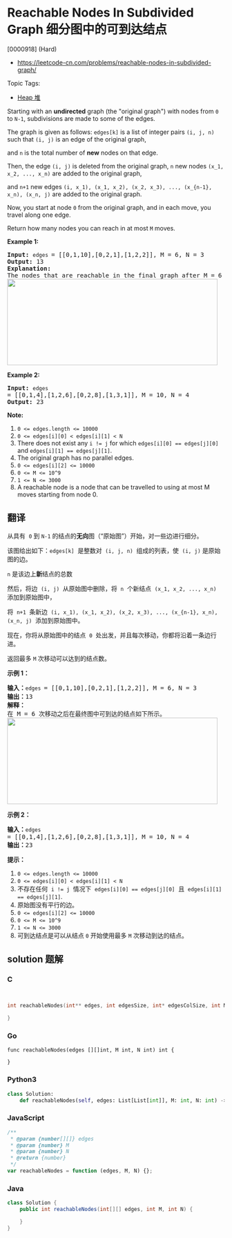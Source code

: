 # Reachable Nodes In Subdivided Graph 细分图中的可到达结点

[0000918] (Hard)

- https://leetcode-cn.com/problems/reachable-nodes-in-subdivided-graph/

Topic Tags:

- [Heap 堆](https://leetcode-cn.com/tag/heap/)

Starting with an **undirected** graph (the "original graph") with nodes from `0` to `N-1`, subdivisions are made to some of the edges.

The graph is given as follows: `edges[k]` is a list of integer pairs `(i, j, n)` such that `(i, j)` is an edge of the original graph,

and `n` is the total number of **new** nodes on that edge.

Then, the edge `(i, j)` is deleted from the original graph, `n` new nodes `(x_1, x_2, ..., x_n)` are added to the original graph,

and `n+1` new edges `(i, x_1), (x_1, x_2), (x_2, x_3), ..., (x_{n-1}, x_n), (x_n, j)` are added to the original graph.

Now, you start at node `0` from the original graph, and in each move, you travel along one edge.

Return how many nodes you can reach in at most `M` moves.

**Example 1:**

<pre><strong>Input: </strong><code>edges </code>= <span id="example-input-1-1">[[0,1,10],[0,2,1],[1,2,2]]</span>, M = <span id="example-input-1-2">6</span>, N = <span id="example-input-1-3">3</span>
<strong>Output: </strong><span id="example-output-1">13</span>
<strong>Explanation: </strong>
The nodes that are reachable in the final graph after M = 6 moves are indicated below.
<span><img alt="" src="https://s3-lc-upload.s3.amazonaws.com/uploads/2018/08/01/origfinal.png" style="width: 487px; height: 200px;"></span>
</pre>

**Example 2:**

<pre><strong>Input: </strong><code>edges </code>= <span id="example-input-2-1">[[0,1,4],[1,2,6],[0,2,8],[1,3,1]]</span>, M = <span id="example-input-2-2">10</span>, N = <span id="example-input-2-3">4</span>
<strong>Output: </strong><span id="example-output-2">23</span></pre>

**Note:**

1.  `0 <= edges.length <= 10000`
2.  `0 <= edges[i][0] < edges[i][1] < N`
3.  There does not exist any `i != j` for which `edges[i][0] == edges[j][0]` and `edges[i][1] == edges[j][1]`.
4.  The original graph has no parallel edges.
5.  `0 <= edges[i][2] <= 10000`
6.  `0 <= M <= 10^9`
7.  `1 <= N <= 3000`
8.  A reachable node is a node that can be travelled to using at most M moves starting from node 0.

## 翻译

从具有  `0` 到 `N-1` 的结点的**无向**图（“原始图”）开始，对一些边进行细分。

该图给出如下：`edges[k]`  是整数对  `(i, j, n)`  组成的列表，使  `(i, j)` 是原始图的边。

`n` 是该边上**新**结点的总数

然后，将边  `(i, j)`  从原始图中删除，将  `n`  个新结点  `(x_1, x_2, ..., x_n)`  添加到原始图中，

将  `n+1`  条新边  `(i, x_1), (x_1, x_2), (x_2, x_3), ..., (x_{n-1}, x_n), (x_n, j)`  添加到原始图中。

现在，你将从原始图中的结点  `0`  处出发，并且每次移动，你都将沿着一条边行进。

返回最多 `M` 次移动可以达到的结点数。

**示例 1：**

<pre><strong>输入：</strong><code>edges </code>= [[0,1,10],[0,2,1],[1,2,2]], M = 6, N = 3
<strong>输出：</strong>13
<strong>解释：</strong>
在 M = 6 次移动之后在最终图中可到达的结点如下所示。
<img alt="" src="https://s3-lc-upload.s3.amazonaws.com/uploads/2018/08/01/origfinal.png" style="height: 200px; width: 487px;">
</pre>

**示例 2：**

<pre><strong>输入：</strong><code>edges </code>= [[0,1,4],[1,2,6],[0,2,8],[1,3,1]], M = 10, N = 4
<strong>输出：</strong>23</pre>

**提示：**

1.  `0 <= edges.length <= 10000`
2.  `0 <= edges[i][0] < edges[i][1] < N`
3.  不存在任何  `i != j`  情况下  `edges[i][0] == edges[j][0]`  且  `edges[i][1] == edges[j][1]`.
4.  原始图没有平行的边。
5.  `0 <= edges[i][2] <= 10000`
6.  `0 <= M <= 10^9`
7.  `1 <= N <= 3000`
8.  可到达结点是可以从结点 `0` 开始使用最多 `M` 次移动到达的结点。

## solution 题解

### C

```c


int reachableNodes(int** edges, int edgesSize, int* edgesColSize, int M, int N){

}


```

### Go

```golang
func reachableNodes(edges [][]int, M int, N int) int {

}
```

### Python3

```python
class Solution:
    def reachableNodes(self, edges: List[List[int]], M: int, N: int) -> int:

```

### JavaScript

```javascript
/**
 * @param {number[][]} edges
 * @param {number} M
 * @param {number} N
 * @return {number}
 */
var reachableNodes = function (edges, M, N) {};
```

### Java

```java
class Solution {
    public int reachableNodes(int[][] edges, int M, int N) {

    }
}
```

